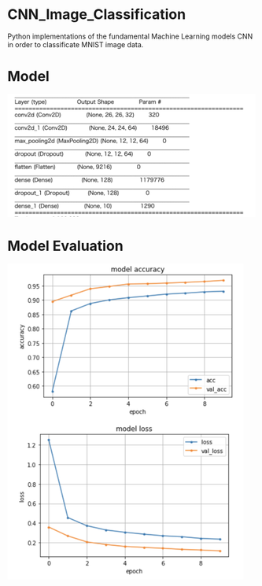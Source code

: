 # CNN_Image_Classification

Python implementations of the fundamental Machine Learning models CNN in order to classificate MNIST image data.

# Model


<img src="https://github.com/ashimy/CNN_Image_Classification/blob/master/image/model%20summary.png" width="640px">


# Model Evaluation
<img src="https://github.com/ashimy/CNN_Image_Classification/blob/master/image/model%20evaluation.png" width="480px">

